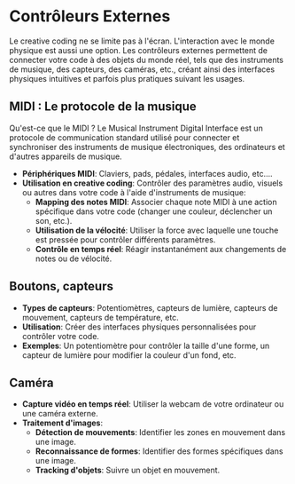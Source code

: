 # Contrôleurs Externes

Le creative coding ne se limite pas à l'écran. L'interaction avec le monde physique est aussi une option. Les contrôleurs externes permettent de connecter votre code à des objets du monde réel, tels que des instruments de musique, des capteurs, des caméras, etc., créant ainsi des interfaces physiques intuitives et parfois plus pratiques suivant les usages.

## MIDI : Le protocole de la musique

Qu'est-ce que le MIDI ? Le Musical Instrument Digital Interface est un protocole de communication standard utilisé pour connecter et synchroniser des instruments de musique électroniques, des ordinateurs et d'autres appareils de musique.

- **Périphériques MIDI**: Claviers, pads, pédales, interfaces audio, etc….
- **Utilisation en creative coding**: Contrôler des paramètres audio, visuels ou autres dans votre code à l'aide d'instruments de musique:
  - **Mapping des notes MIDI**: Associer chaque note MIDI à une action spécifique dans votre code (changer une couleur, déclencher un son, etc.).
  - **Utilisation de la vélocité**: Utiliser la force avec laquelle une touche est pressée pour contrôler différents paramètres.
  - **Contrôle en temps réel**: Réagir instantanément aux changements de notes ou de vélocité.

## Boutons, capteurs

- **Types de capteurs**: Potentiomètres, capteurs de lumière, capteurs de mouvement, capteurs de température, etc.
- **Utilisation**: Créer des interfaces physiques personnalisées pour contrôler votre code.
- **Exemples**: Un potentiomètre pour contrôler la taille d'une forme, un capteur de lumière pour modifier la couleur d'un fond, etc.

## Caméra

- **Capture vidéo en temps réel**: Utiliser la webcam de votre ordinateur ou une caméra externe.
- **Traitement d'images**:
  - **Détection de mouvements**: Identifier les zones en mouvement dans une image.
  - **Reconnaissance de formes**: Identifier des formes spécifiques dans une image.
  - **Tracking d'objets**: Suivre un objet en mouvement.
